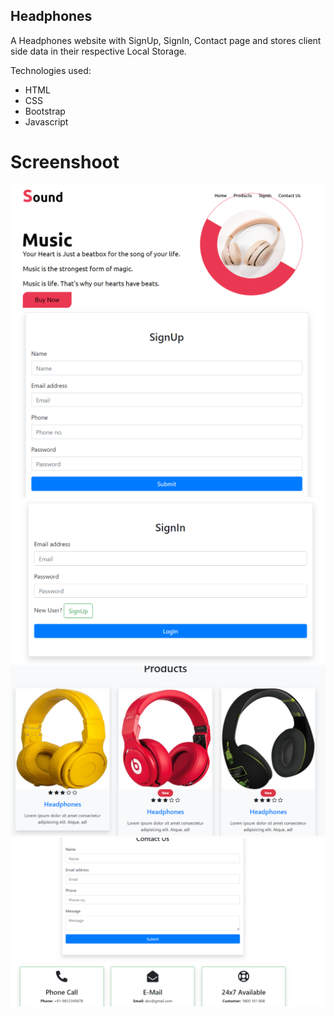 ## Headphones

A Headphones website with SignUp, SignIn, Contact page and stores client side data in their respective Local Storage.

Technologies used:

- HTML
- CSS
- Bootstrap
- Javascript


# Screenshoot
![Screenshot](img/p1.png)
![Screenshot](img/p2.png)
![Screenshot](img/p3.png)
![Screenshot](img/p4.png)
![Screenshot](img/p5.png)
